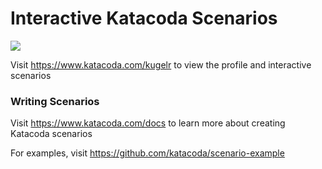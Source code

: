# Interactive Katacoda Scenarios

[![](http://shields.katacoda.com/katacoda/kugelr/count.svg)](https://www.katacoda.com/kugelr "Get your profile on Katacoda.com")

Visit https://www.katacoda.com/kugelr to view the profile and interactive scenarios

### Writing Scenarios
Visit https://www.katacoda.com/docs to learn more about creating Katacoda scenarios

For examples, visit https://github.com/katacoda/scenario-example
